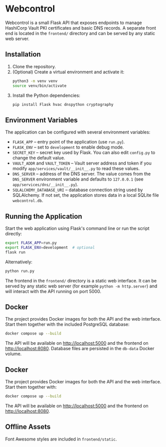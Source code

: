 # Webcontrol

Webcontrol is a small Flask API that exposes endpoints to manage HashiCorp Vault
PKI certificates and basic DNS records. A separate front end is located in the
`frontend/` directory and can be served by any static web server.

## Installation

1. Clone the repository.
2. (Optional) Create a virtual environment and activate it:
   ```bash
   python3 -m venv venv
   source venv/bin/activate
   ```
3. Install the Python dependencies:
   ```bash
   pip install Flask hvac dnspython cryptography
   ```

## Environment Variables

The application can be configured with several environment variables:

- `FLASK_APP` – entry point of the application (use `run.py`).
- `FLASK_ENV` – set to `development` to enable debug mode.
- `SECRET_KEY` – secret key used by Flask. You can also edit `config.py` to
  change the default value.
- `VAULT_ADDR` and `VAULT_TOKEN` – Vault server address and token if you modify
  `app/services/vault/__init__.py` to read these values.
- `DNS_SERVER` – address of the DNS server. The value comes from the
  `DNS_SERVER` environment variable and defaults to `127.0.0.1` (see
  `app/services/dns/__init__.py`).
- `SQLALCHEMY_DATABASE_URI` – database connection string used by
  SQLAlchemy. If not set, the application stores data in a local
  SQLite file `webcontrol.db`.

## Running the Application

Start the web application using Flask's command line or run the script directly:

```bash
export FLASK_APP=run.py
export FLASK_ENV=development  # optional
flask run
```

Alternatively:

```bash
python run.py
```

The frontend in the `frontend/` directory is a static web interface. It can be
served by any static web server (for example `python -m http.server`) and will
interact with the API running on port 5000.

## Docker

The project provides Docker images for both the API and the web interface.
Start them together with the included PostgreSQL database:

```bash
docker compose up --build
```

The API will be available on <http://localhost:5000> and the frontend on
<http://localhost:8080>. Database files are persisted in the `db-data`
Docker volume.

## Docker

The project provides Docker images for both the API and the web interface.
Start them together with:

```bash
docker compose up --build
```

The API will be available on <http://localhost:5000> and the frontend on
<http://localhost:8080>.

## Offline Assets

Font Awesome styles are included in `frontend/static`.
